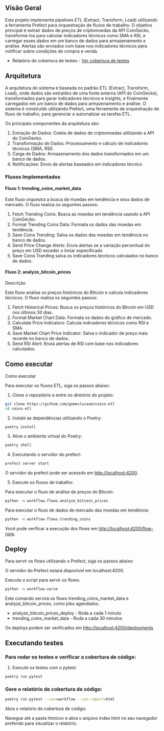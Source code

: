 ## Visão Geral

Este projeto implementa pipelines ETL (Extract, Transform, Load) utilizando a ferramenta Prefect para orquestração de fluxos de trabalho. O objetivo principal é extrair dados de preços de criptomoedas da API CoinGecko, transformá-los para calcular indicadores técnicos como SMA e RSI, e carregar esses dados em um banco de dados para armazenamento e análise. Alertas são enviados com base nos indicadores técnicos para notificar sobre condições de compra e venda.

- Relatório de cobertura de testes - [Ver cobertura de testes](https://gomeslucasm.github.io/coins-etl/)

## Arquitetura

A arquitetura do sistema é baseada no padrão ETL (Extract, Transform, Load), onde dados são extraídos de uma fonte externa (API do CoinGecko), transformados para gerar indicadores técnicos e insights, e finalmente carregados em um banco de dados para armazenamento e análise. O sistema é construído utilizando Prefect, uma ferramenta de orquestração de fluxo de trabalho, para gerenciar e automatizar as tarefas ETL.

Os principais componentes da arquitetura são:

1. Extração de Dados: Coleta de dados de criptomoedas utilizando a API do CoinGecko.
2. Transformação de Dados: Processamento e cálculo de indicadores técnicos (SMA, RSI).
3. Carga de Dados: Armazenamento dos dados transformados em um banco de dados.
4. Notificações: Envio de alertas baseados em indicadores técnico

### Fluxos Implementados

#### Fluxo 1: trending_coins_market_data

Este fluxo orquestra a busca de moedas em tendência e seus dados de mercado. O fluxo realiza os seguintes passos:

1. Fetch Trending Coins: Busca as moedas em tendência usando a API CoinGecko.
2. Format Trending Coins Data: Formata os dados das moedas em tendência.
3. Save Coins Trending: Salva os dados das moedas em tendência no banco de dados.
4. Send Price Change Alerts: Envia alertas se a variação percentual do preço em USD exceder o limiar especificado
5. Save Coins Tranding salva os indicadores técnicos calculados no banco de dados.

#### Fluxo 2: analyze_bitcoin_prices

Descrição

Este fluxo analisa os preços históricos do Bitcoin e calcula indicadores técnicos. O fluxo realiza os seguintes passos:

1. Fetch Historical Prices: Busca os preços históricos do Bitcoin em USD nos últimos 30 dias.
2. Format Market Chart Data: Formata os dados do gráfico de mercado.
3. Calculate Price Indicators: Calcula indicadores técnicos como RSI e SMA.
4. Save Market Chart Price Indicator: Salva o indicador de preço mais recente no banco de dados.
5. Send RSI Alert: Envia alertas de RSI com base nos indicadores calculados.

## Como executar

Como executar

Para executar os fluxos ETL, siga os passos abaixo:

1. Clone o repositório e entre no diretório do projeto:

```bash
git clone https://github.com/gomeslucasm/coins-etl
cd coins-etl
```

2. Instale as dependências utilizando o Poetry:

```bash
poetry install
```

3. Ative o ambiente virtual do Poetry:

```bash
poetry shell
```

4. Executando o servidor do prefect:

```bash
prefect server start
```

O servidor do prefect pode ser acessdo em [http://localhost:4200](http://localhost:4200).

5. Execute os fluxos de trabalho:

Para executar o fluxo de análise de preços do Bitcoin:

```bash
python -m workflow.flows.analyze_bitcoin_prices
```

Para executar o fluxo de dados de mercado das moedas em tendência:

```bash
python -m workflow.flows.trending_coins
```

Você pode verificar a execução dos flows em [http://localhost:4200/flow-runs](http://localhost:4200/flow-runs).

## Deploy

Para servir os flows utilizando o Prefect, siga os passos abaixo:

O servidor do Prefect estará disponível em localhost:4200.

Execute o script para servir os flows:

```bash
python -m workflow.serve
```

Este comando servirá os flows trending_coins_market_data e analyze_bitcoin_prices, como jobs agendados.

- analyze_bitcoin_prices_deploy - Roda a cada 1 minuto
- trending_coins_market_data - Roda a cada 30 minutos

Os deploys podem ser verificados em [http://localhost:4200/deployments](http://localhost:4200/deployments)

## Executando testes

### Para rodar os testes e verificar a cobertura de código:

1. Execute os testes com o pytest:

```bash
poetry run pytest
```

### Gere o relatório de cobertura de código:

```bash
poetry run pytest --cov=workflow --cov-report=html
```

Abra o relatório de cobertura de código:

Navegue até a pasta htmlcov e abra o arquivo index.html no seu navegador preferido para visualizar o relatório.
